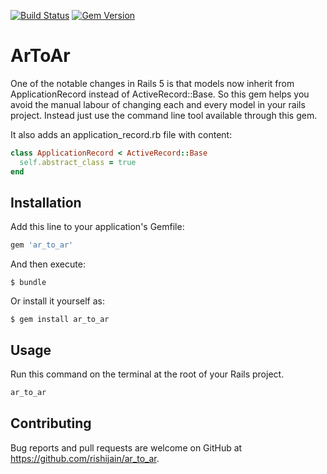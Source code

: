 [![Build Status](https://travis-ci.org/rishijain/ar_to_ar.svg?branch=master)](https://travis-ci.org/rishijain/ar_to_ar)
[![Gem Version](https://badge.fury.io/rb/ar_to_ar.svg)](https://badge.fury.io/rb/ar_to_ar)

# ArToAr

One of the notable changes in Rails 5 is that models now inherit from ApplicationRecord instead of ActiveRecord::Base. So this gem helps you avoid the manual labour of changing each and every model in your rails project. Instead just use the command line tool available through this gem.

It also adds an application_record.rb file with content:
```ruby
class ApplicationRecord < ActiveRecord::Base
  self.abstract_class = true
end
```

## Installation

Add this line to your application's Gemfile:

```ruby
gem 'ar_to_ar'
```

And then execute:

    $ bundle

Or install it yourself as:

    $ gem install ar_to_ar

## Usage

Run this command on the terminal at the root of your Rails project.

```ruby
ar_to_ar
```

## Contributing

Bug reports and pull requests are welcome on GitHub at https://github.com/rishijain/ar_to_ar.

